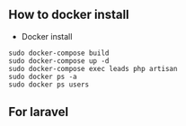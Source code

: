 ## How to docker install
- Docker install 
```
sudo docker-compose build
sudo docker-compose up -d
sudo docker-compose exec leads php artisan
sudo docker ps -a
sudo docker ps users

```
## For laravel

